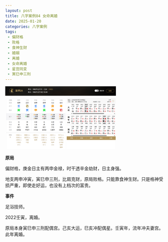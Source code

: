 ```yaml
---
layout: post
title: 八字案例84 女命离婚
date: 2025-01-20
categories: 八字案例
tags:
 - 偏财格
 - 败格
 - 食神生财
 - 婚姻
 - 离婚
 - 女命离婚
 - 星宫同变
 - 寅巳申三刑
---
```


<img src="/images/bazi-example/bazi-example-84.PNG" width="70%">

**原局**

偏财格，庚金日主有两申金禄，时干透辛金劫财，日主身强。

地支两申冲寅，寅巳申三刑，比肩克财，原局败格。只能靠食神生财。只是格神受损严重，即使走好运，也没有上档次的富贵。

**事件**

足浴技师。

2022壬寅，离婚。

原局本身寅巳申三刑配偶宫。己亥大运，巳亥冲配偶星。壬寅年，流年冲夫妻宫。此年离婚。
